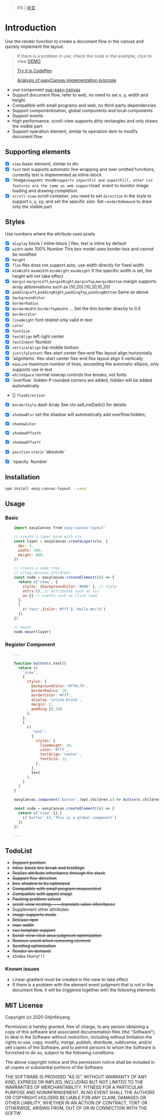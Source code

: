 > EN | [中文](./README.md)

# Introduction
Use the render function to create a document flow in the canvas and quickly implement the layout.

> If there is a problem in use, check the code in the example, click to view [DEMO](https://gitjinfeiyang.github.io/easy-canvas/example/)
>
> [Try it in CodePen](https://codepen.io/Fiyoung/pen/pobvWRa?editors=1010)
>
> [Analysis of easyCanvas implementation principle](https://juejin.im/post/6871124987550531592)

- vue component [vue-easy-canvas](https://github.com/Gitjinfeiyang/vue-easy-canvas)
- Support document flow, refer to web, no need to set x, y, width and height
- Compatible with small programs and web, no third-party dependencies
- Support componentization, global components and local components
- Support events
- High performance, scroll-view supports dirty rectangles and only draws the visible part
- Support operation element, similar to operation dom to modify document flow

## Supporting elements
- [x] `view` basic element, similar to div
- [x] `text` text supports automatic line wrapping and over omitted functions, currently text is implemented as inline-block
- [x] ʻimage` image `src` `mode` supports aspectFit and aspectFill, other css features are the same as web support `load` event to monitor image loading and drawing completion
- [x] `scroll-view` scroll container, you need to set `direction` in the style to support x, y, xy, and set the specific size. Set `renderOnDemand` to draw only the visible part

## Styles
Use numbers where the attribute uses pixels

- [x] `display` block | inline-block | flex, text is inline by default
- [x] `width` auto 100% Number This box model uses border-box and cannot be modified
- [x] `height`
- [x] `flex` flex does not support auto, use width directly for fixed width
- [x] `minWidth` `maxWidth` `minHeight` `maxHeight` If the specific width is set, the height will not take effect
- [x] `margin` `marginLeft`,`marginRight`,`marginTop`,`marginBottom` margin supports array abbreviations such as [10,20] [10,20,10,20]
- [x] `paddingLeft`,`paddingRight`,`paddingTop`,`paddingBottom` Same as above
- [x] `backgroundColor`
- [x] `borderRadius`
- [x] `borderWidth` `borderTopWidth` ... Set the thin border directly to 0.5
- [x] `borderColor`
- [x] `lineHeight` font related only valid in text
- [x] `color`
- [x] `fontSize`
- [x] `textAlign` left right center
- [x] `textIndent` Number
- [x] `verticalAlign` top middle bottom
- [x] `justifyContent` flex-start center flex-end flex layout align horizontally
- [x] ʻalignItems` flex-start center flex-end flex layout align it vertically
- [x] `maxLine` maximum number of lines, exceeding the automatic ellipsis, only supports use in text
- [x] `whiteSpace` normal nowrap controls line breaks, not fonts
- [x] ʻoverflow` hidden If rounded corners are added, hidden will be added automatically
- [] `flexDirection`
- [x] `borderStyle` dash Array See ctx.setLineDash() for details
- [x] `shadowBlur` set the shadow will automatically add overflow:hidden;
- [x] `shadowColor`
- [x] `shadowOffsetX`
- [x] `shadowOffsetY`
- [x] `position` `static` ʻabsolute`
- [x] ʻopacity` `Number`


## Installation

``` bash
npm install easy-canvas-layout --save
```

## Usage

### Basic
``` javascript
    import easyCanvas from'easy-canvas-layout'

    // create a layer bind with ctx
    const layer = easyCanvas.createLayer(ctx, {
      dpr: 2,
      width: 300,
      height: 600,
    })

    // create a node tree
    // c(tag,options,children)
    const node = easyCanvas.createElement((c) => {
      return c('view', {
        styles: {backgroundColor:'#000' }, // style
        attrs:(), // attributes such as src
        on:{} // events such as click load
      },
      [
        c('text',{color:'#fff'},'Hello World')
      ])
    })

    // mount
    node.mount(layer)

```
### Register Component
``` javascript
    ...

    function button(c,text){
      return c(
        'view',
        {
          styles: {
            backgroundColor:'#ff6c79',
            borderRadius: 10,
            borderColor:'#fff',
            display:'inline-block',
            margin: 2,
            padding:[0,10]
          },
        },
        [
          c(
            'text',
            {
              styles: {
                lineHeight: 20,
                color:'#fff',
                textAlign:'center',
                fontSize: 11,
              },
            },
            text
          ),
        ]
      )
    }

    easyCanvas.component('button',(opt,children,c) => button(c,children))

    const node = easyCanvas.createElement((c) => {
      return c('view',{},[
        c('button',(),'This is a global component')
      ])
    })

    ...

```

## TodoList
* ~~Support position~~
* ~~inline-block line break and textAlign~~
* ~~Realize attribute inheritance through the stack~~
* ~~Support flex-direction~~
* ~~box-shadow to be optimized~~
* ~~Compatible with small program measuretext~~
* ~~Compatible with applet image~~
* ~~Packing problem solved~~
* ~~scroll-view nesting~~~~translate value inheritance~~
* Supplement other attributes
* ~~image supports mode~~
* ~~Release npm~~
* ~~max-width~~
* ~~vue template support~~
* ~~Scroll-view click area judgment optimization~~
* ~~Remove event when removing element~~
* ~~Scrolling optimization~~
* ~~Render on demand~~
* zIndex Hurry! ! !

### Known issues
* Linear-gradient must be created in the view to take effect
* If there is a problem with the element event judgment that is not in the document flow, it will be triggered together with the following elements

## MIT License

Copyright (c) 2020 Gitjinfeiyang

Permission is hereby granted, free of charge, to any person obtaining a copy
of this software and associated documentation files (the "Software"), to deal
in the Software without restriction, including without limitation the rights
to use, copy, modify, merge, publish, distribute, sublicense, and/or sell
copies of the Software, and to permit persons to whom the Software is
furnished to do so, subject to the following conditions:

The above copyright notice and this permission notice shall be included in all
copies or substantial portions of the Software.

THE SOFTWARE IS PROVIDED "AS IS", WITHOUT WARRANTY OF ANY KIND, EXPRESS OR
IMPLIED, INCLUDING BUT NOT LIMITED TO THE WARRANTIES OF MERCHANTABILITY,
FITNESS FOR A PARTICULAR PURPOSE AND NONINFRINGEMENT. IN NO EVENT SHALL THE
AUTHORS OR COPYRIGHT HOLDERS BE LIABLE FOR ANY CLAIM, DAMAGES OR OTHER
LIABILITY, WHETHER IN AN ACTION OF CONTRACT, TORT OR OTHERWISE, ARISING FROM,
OUT OF OR IN CONNECTION WITH THE SOFTW